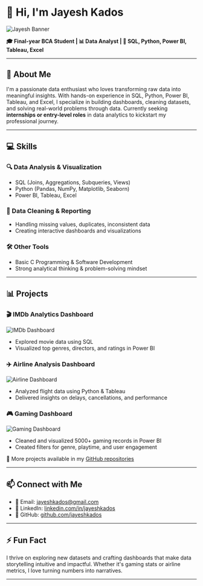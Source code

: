 # 👋 Hi, I'm **Jayesh Kados**

![Jayesh Banner](Dashboard%20preview/profile-banner.png)

**🎓 Final-year BCA Student | 📊 Data Analyst | 🧠 SQL, Python, Power BI, Tableau, Excel**

---

## 🚀 About Me

I'm a passionate data enthusiast who loves transforming raw data into meaningful insights. With hands-on experience in SQL, Python, Power BI, Tableau, and Excel, I specialize in building dashboards, cleaning datasets, and solving real-world problems through data. Currently seeking **internships or entry-level roles** in data analytics to kickstart my professional journey.

---

## 💻 Skills

### 🔍 Data Analysis & Visualization
- SQL (Joins, Aggregations, Subqueries, Views)
- Python (Pandas, NumPy, Matplotlib, Seaborn)
- Power BI, Tableau, Excel

### 🧹 Data Cleaning & Reporting
- Handling missing values, duplicates, inconsistent data
- Creating interactive dashboards and visualizations

### 🛠️ Other Tools
- Basic C Programming & Software Development
- Strong analytical thinking & problem-solving mindset

---

## 📊 Projects

### 🎬 IMDb Analytics Dashboard
![IMDb Dashboard](Dashboard%20preview/imdb-dashboard.png)
- Explored movie data using SQL
- Visualized top genres, directors, and ratings in Power BI

### ✈️ Airline Analysis Dashboard
![Airline Dashboard](Dashboard%20preview/airline-dashboard.png)
- Analyzed flight data using Python & Tableau
- Delivered insights on delays, cancellations, and performance

### 🎮 Gaming Dashboard
![Gaming Dashboard](Dashboard%20preview/gaming-dashboard.png)
- Cleaned and visualized 5000+ gaming records in Power BI
- Created filters for genre, playtime, and user engagement

🔗 More projects available in my [GitHub repositories](https://github.com/jayeshkados)

---

## 📫 Connect with Me

- 📧 Email: [jayeshkados@gmail.com](mailto:jayeshkados@gmail.com)
- 💼 LinkedIn: [linkedin.com/in/jayeshkados](https://linkedin.com/in/jayeshkados)
- 🐙 GitHub: [github.com/jayeshkados](https://github.com/jayeshkados)

---

## ⚡ Fun Fact

I thrive on exploring new datasets and crafting dashboards that make data storytelling intuitive and impactful. Whether it's gaming stats or airline metrics, I love turning numbers into narratives.

---
